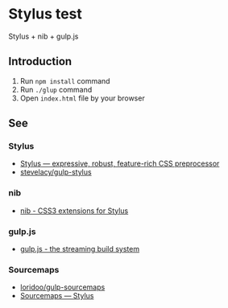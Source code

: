 # Stylus test

Stylus + nib + gulp.js

## Introduction

1. Run `npm install` command
1. Run `./glup` command
1. Open `index.html` file by your browser

## See

### Stylus

* [Stylus — expressive, robust, feature-rich CSS preprocessor](http://learnboost.github.io/stylus/)
* [stevelacy/gulp-stylus](https://github.com/stevelacy/gulp-stylus)

### nib

* [nib - CSS3 extensions for Stylus](http://tj.github.io/nib/)

### gulp.js

* [gulp.js - the streaming build system](http://gulpjs.com/)

### Sourcemaps

* [loridoo/gulp-sourcemaps](https://github.com/floridoo/gulp-sourcemaps)
* [Sourcemaps — Stylus](http://learnboost.github.io/stylus/docs/sourcemaps.html)
